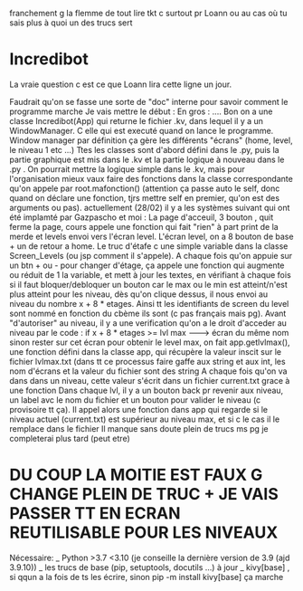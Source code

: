 franchement g la flemme de tout lire
tkt c surtout pr Loann ou au cas où tu sais plus à quoi un des trucs sert

# Incredibot
La vraie question c est ce que Loann lira cette ligne un jour.

Faudrait qu'on se fasse une sorte de "doc" interne pour savoir comment le programme marche
Je vais mettre le début :
En gros : ....
Bon on a une classe Incredibot(App) qui returne le fichier .kv, dans lequel il y a un WindowManager. C elle qui est executé quand on lance le programme. Window manager par définition ça gère les différents "écrans" (home, level, le niveau 1 etc ...)
Ttes les classes sont d'abord défini dans le .py, puis la partie graphique est mis dans le .kv et la partie logique à nouveau dans le .py .
On pourrait mettre la logique simple dans le .kv, mais pour l'organisation mieux vaux faire des fonctions dans la classe correspondante qu'on appele par root.mafonction() 
(attention ça passe auto le self, donc quand on déclare une fonction, tjrs mettre self en premier, qu'on est des arguments ou pas).
actuellement (28/02) il y a les systèmes suivant qui ont été implamté par Gazpascho et moi :
La page d'acceuil, 3 bouton , quit ferme la page, cours appele une fonction qui fait "rien" à part print de la merde et levels envoi vers l'écran level.
L'écran level, on a 8 bouton de base + un de retour a home. Le truc d'étafe c une simple variable dans la classe Screen_Levels (ou jsp comment il s'appele).
A chaque fois qu'on appuie sur un btn + ou - pour changer d'étage, ça appele une fonction qui augmente ou réduit de 1 la variable, et mett à jour les textes, 
en vérifiant à chaque fois si il faut bloquer/debloquer un bouton car le max ou le min est atteint/n'est plus atteint
pour les niveau, dès qu'on clique dessus, il nous envoi au niveau du nombre x + 8 * etages. Ainsi tt les identifiants de screen du level sont nommé en fonction du cbème 
ils sont (c pas français mais pg). Avant "d'autoriser" au niveau, il y a une verification qu'on a le droit d'acceder au niveau par le code :
if x + 8 * etages >= lvl max ---> écran du même nom sinon rester sur cet écran
pour obtenir le level max, on fait app.getlvlmax(), une fonction défini dans la classe app, qui récupère la valeur inscit sur le fichier lvlmax.txt
(dans tt ce processus faire gaffe aux string et aux int, les nom d'écrans et la valeur du fichier sont des string
A chaque fois qu'on va dans dans un niveau, cette valeur s'écrit dans un fichier current.txt grace à une fonction
Dans chaque lvl, il y a un bouton back pr revenir aux niveau, un label avc le nom du fichier et un bouton pour valider le niveau (c provisoire tt ça). Il appel alors 
une fonction dans app qui regarde si le niveau actuel (current.txt) est supérieur au niveau max, et si c le cas il le remplace dans le fichier
Il manque sans doute plein de trucs ms pg je completerai plus tard (peut etre)

# DU COUP LA MOITIE EST FAUX G CHANGE PLEIN DE TRUC + JE VAIS PASSER TT EN ECRAN REUTILISABLE POUR LES NIVEAUX
Nécessaire:
_ Python >3.7 <3.10 (je conseille la dernière version de 3.9 (ajd 3.9.10))
_ les trucs de base (pip, setuptools, docutils ...) à jour
_ kivy[base] , si qqun a la fois de ts les écrire, sinon pip -m install kivy[base] ça marche

